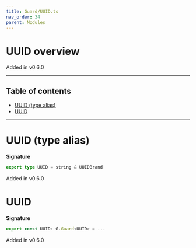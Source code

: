 ```yaml
---
title: Guard/UUID.ts
nav_order: 34
parent: Modules
---
```


# UUID overview

Added in v0.6.0

---

<h2 class="text-delta">Table of contents</h2>

- [UUID (type alias)](#uuid-type-alias)
- [UUID](#uuid)

---

# UUID (type alias)

**Signature**

```ts
export type UUID = string & UUIDBrand
```

Added in v0.6.0

# UUID

**Signature**

```ts
export const UUID: G.Guard<UUID> = ...
```

Added in v0.6.0
